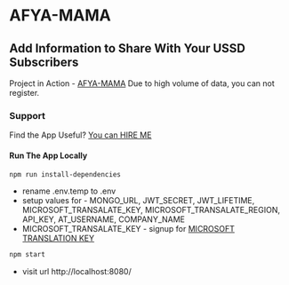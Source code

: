 # AFYA-MAMA

## Add Information to Share With Your USSD Subscribers

Project in Action - [AFYA-MAMA](https://afyamama.kisyula.com/)
Due to high volume of data, you can not register.

### Support

Find the App Useful? [You can HIRE ME](https://github.com/kisyular)

#### Run The App Locally

```sh
npm run install-dependencies
```

-   rename .env.temp to .env
-   setup values for - MONGO_URL, JWT_SECRET, JWT_LIFETIME, MICROSOFT_TRANSALATE_KEY, MICROSOFT_TRANSALATE_REGION, API_KEY, AT_USERNAME, COMPANY_NAME
-   MICROSOFT_TRANSALATE_KEY - signup for [MICROSOFT TRANSLATION KEY](https://learn.microsoft.com/en-us/samples/microsofttranslator/text-translation-api-v3-nodejs/translator-javascript-v3/)

```sh
npm start
```

-   visit url http://localhost:8080/

